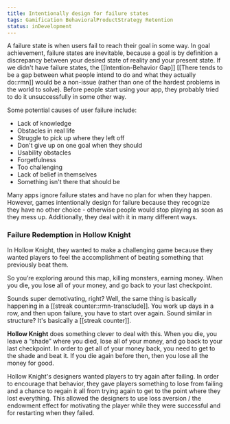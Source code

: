 ```yaml
---
title: Intentionally design for failure states
tags: Gamification BehavioralProductStrategy Retention
status: inDevelopment
---
```


A failure state is when users fail to reach their goal in some way. In goal achievement, failure states are inevitable, because a goal is by definition a discrepancy between your desired state of reality and your present state. If we didn't have failure states, the [[Intention-Behavior Gap]] [[There tends to be a gap between what people intend to do and what they actually do::rmn]] would be a non-issue (rather than one of the hardest problems in the world to solve). Before people start using your app, they probably tried to do it unsuccessfully in some other way.

Some potential causes of user failure include:
* Lack of knowledge
* Obstacles in real life
* Struggle to pick up where they left off
* Don't give up on one goal when they should
* Usability obstacles
* Forgetfulness
* Too challenging
* Lack of belief in themselves
* Something isn't there that should be

Many apps ignore failure states and have no plan for when they happen. However, games intentionally design for failure because they recognize they have no other choice - otherwise people would stop playing as soon as they mess up. Additionally, they deal with it in many different ways.

### Failure Redemption in Hollow Knight

In Hollow Knight, they wanted to make a challenging game because they wanted players to feel the accomplishment of beating something that previously beat them.

So you’re exploring around this map, killing monsters, earning money. When you die, you lose all of your money, and go back to your last checkpoint.

Sounds super demotivating, right?  Well, the same thing is basically happening in a [[streak counter::rmn-transclude]].  You work up days in a row, and then upon failure, you have to start over again.  Sound similar in structure? It's basically a [[streak counter]].

**Hollow Knight** does something clever to deal with this.  When you die, you leave a “shade” where you died, lose all of your money, and go back to your last checkpoint.  In order to get all of your money back, you need to get to the shade and beat it.  If you die again before then, then you lose all the money for good.

Hollow Knight's designers wanted players to try again after failing. In order to encourage that behavior, they gave players something to lose from failing and a chance to regain it all from trying again to get to the point where they lost everything. This allowed the designers to use loss aversion / the endowment effect for motivating the player while they were successful and for restarting when they failed.